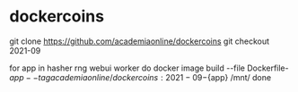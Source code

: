 # dockercoins

git clone https://github.com/academiaonline/dockercoins
git checkout 2021-09

for app in hasher rng webui worker
do
  docker image build --file Dockerfile-${app} --tag academiaonline/dockercoins:2021-09-${app} /mnt/
done
